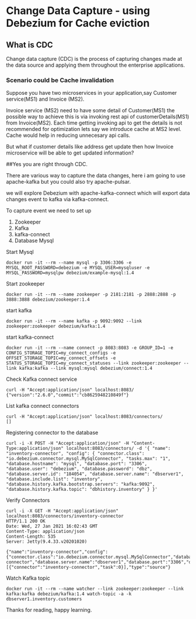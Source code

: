 # Change Data Capture - using Debezium for Cache eviction

## What is CDC 
Change data capture (CDC) is the process of capturing changes made at the data source and applying them throughout the enterprise applications.

### Scenario could be Cache invalidation 

Suppose you have two microservices in your application,say Customer service(MS1) and Invoice (MS2). 

Invoice service (MS2) need to have some detail of Customer(MS1) the possible way to achieve this is via invoking rest api of customerDetails(MS1) from Invoice(MS2). Each time getting invoking api to get the details is not recommended for optimization lets say we introduce cache at MS2 level. Cache would help in reducing unnecesary api calls. 

But what if customer details like address get update then how Invoice microservice will be able to get updated information?

##Yes you are right through CDC.

There are various way to capture the data changes, here i am going to use apache-kafka but you could also try apache-pulsar. 

we will explore Debezium with apache-kafka-connect which will export data changes event to kafka via kafka-connect.

To capture event we need to set up 
1. Zookeeper
2. Kafka
3. kafka-connect
4. Database Mysql

Start Mysql
```
docker run -it --rm --name mysql -p 3306:3306 -e MYSQL_ROOT_PASSWORD=debezium -e MYSQL_USER=mysqluser -e MYSQL_PASSWORD=mysqlpw debezium/example-mysql:1.4
```

Start zookeeper
```
docker run -it --rm --name zookeeper -p 2181:2181 -p 2888:2888 -p 3888:3888 debezium/zookeeper:1.4
```

start kafka
```
docker run -it --rm --name kafka -p 9092:9092 --link zookeeper:zookeeper debezium/kafka:1.4
```

start kafka-connect 
```
docker run -it --rm --name connect -p 8083:8083 -e GROUP_ID=1 -e CONFIG_STORAGE_TOPIC=my_connect_configs -e OFFSET_STORAGE_TOPIC=my_connect_offsets -e STATUS_STORAGE_TOPIC=my_connect_statuses --link zookeeper:zookeeper --link kafka:kafka --link mysql:mysql debezium/connect:1.4
```

Check Kafka connect service 
```$xslt
curl -H "Accept:application/json" localhost:8083/
{"version":"2.6.0","commit":"cb8625948210849f"} 
```

List kafka connect connectors
```
curl -H "Accept:application/json" localhost:8083/connectors/
[]
```

Registering connector to the database

```$
curl -i -X POST -H "Accept:application/json" -H "Content-Type:application/json" localhost:8083/connectors/ -d '{ "name": "inventory-connector", "config": { "connector.class": "io.debezium.connector.mysql.MySqlConnector", "tasks.max": "1", "database.hostname": "mysql", "database.port": "3306", "database.user": "debezium", "database.password": "dbz", "database.server.id": "184054", "database.server.name": "dbserver1", "database.include.list": "inventory", "database.history.kafka.bootstrap.servers": "kafka:9092", "database.history.kafka.topic": "dbhistory.inventory" } }'
```

Verify Connectors
```
curl -i -X GET -H "Accept:application/json" localhost:8083/connectors/inventory-connector
HTTP/1.1 200 OK
Date: Wed, 27 Jan 2021 16:02:43 GMT
Content-Type: application/json
Content-Length: 535
Server: Jetty(9.4.33.v20201020)

{"name":"inventory-connector","config":{"connector.class":"io.debezium.connector.mysql.MySqlConnector","database.user":"root","database.server.id":"184054","tasks.max":"1","database.hostname":"mysql","database.password":"debezium","database.history.kafka.bootstrap.servers":"kafka:9092","database.history.kafka.topic":"dbhistory.inventory","name":"inventory-connector","database.server.name":"dbserver1","database.port":"3306","database.include.list":"inventory"},"tasks":[{"connector":"inventory-connector","task":0}],"type":"source"}
```

Watch Kafka topic
```
docker run -it --rm --name watcher --link zookeeper:zookeeper --link kafka:kafka debezium/kafka:1.4 watch-topic -a -k dbserver1.inventory.customers
```

Thanks for reading, happy learning.
